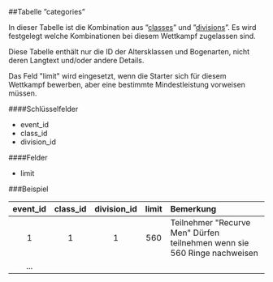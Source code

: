 ##Tabelle ”categories”

In dieser Tabelle ist die Kombination aus ”[classes]” und ”[divisions]”. Es wird festgelegt welche Kombinationen bei diesem Wettkampf zugelassen sind.

Diese Tabelle enthält nur die ID der Altersklassen und Bogenarten, nicht deren Langtext und/oder andere Details.

Das Feld "limit" wird eingesetzt, wenn die Starter sich für diesem Wettkampf bewerben, aber eine bestimmte Mindestleistung vorweisen müssen.

####Schlüsselfelder

* event_id
* class_id
* division_id

####Felder

* limit

###Beispiel

event_id|class_id|division_id|limit|Bemerkung
:------:|:------:|:---------:|:---:|:---
1|1|1|560|Teilnehmer "Recurve Men" Dürfen teilnehmen wenn sie 560 Ringe nachweisen
...|





[classes]: kapitel_02_05.md
[divisions]: kapitel_02_06.md
